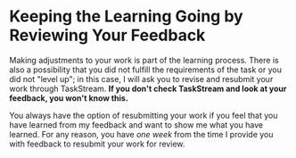 # Keeping the Learning Going by Reviewing Your Feedback

Making adjustments to your work is part of the learning process. There is also a possibility that you did not fulfill the requirements of the task or you did not "level up"; in this case, I will ask you to revise and resubmit your work through TaskStream. **If you don't check TaskStream and look at your feedback, you won't know this.**

You always have the option of resubmitting your work if you feel that you have learned from my feedback and want to show me what you have learned. For any reason, you have *one week* from the time I provide you with feedback to resubmit your work for review.
